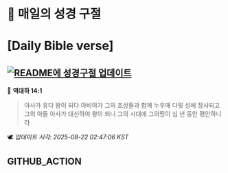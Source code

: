 # 🙏 매일의 성경 구절
# [Daily Bible verse]
## [![README에 성경구절 업데이트](https://github.com/DONGSUKA/first_test/actions/workflows/update-readme-bible.yml/badge.svg)](https://github.com/DONGSUKA/first_test/actions/workflows/update-readme-bible.yml)
<!-- START_BIBLE_VERSE -->
📖 **역대하 14:1**
> 아사가 유다 왕이 되다 아비야가 그의 조상들과 함께 누우매 다윗 성에 장사되고 그의 아들 아사가 대신하여 왕이 되니 그의 시대에 그의땅이 십 년 동안 평안하니라

🕊️ _업데이트 시각: 2025-08-22 02:47:06 KST_
  <!-- END_BIBLE_VERSE -->
## GITHUB_ACTION
